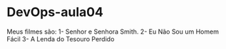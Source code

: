 # DevOps-aula04

Meus filmes são: 
1- Senhor e Senhora Smith.
2- Eu Não Sou um Homem Fácil
3- A Lenda do Tesouro Perdido
